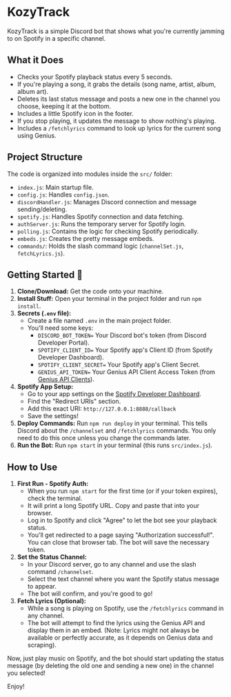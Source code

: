 # KozyTrack 

KozyTrack is a simple Discord bot that shows what you're currently jamming to on Spotify in a specific channel.
## What it Does 

-   Checks your Spotify playback status every 5 seconds.
-   If you're playing a song, it grabs the details (song name, artist, album, album art).
-   Deletes its last status message and posts a new one in the channel you choose, keeping it at the bottom.
-   Includes a little Spotify icon in the footer.
-   If you stop playing, it updates the message to show nothing's playing.
-   Includes a `/fetchlyrics` command to look up lyrics for the current song using Genius.

## Project Structure

The code is organized into modules inside the `src/` folder:
-   `index.js`: Main startup file.
-   `config.js`: Handles `config.json`.
-   `discordHandler.js`: Manages Discord connection and message sending/deleting.
-   `spotify.js`: Handles Spotify connection and data fetching.
-   `authServer.js`: Runs the temporary server for Spotify login.
-   `polling.js`: Contains the logic for checking Spotify periodically.
-   `embeds.js`: Creates the pretty message embeds.
-   `commands/`: Holds the slash command logic (`channelSet.js`, `fetchLyrics.js`).

## Getting Started 🚀

1.  **Clone/Download:** Get the code onto your machine.
2.  **Install Stuff:** Open your terminal in the project folder and run `npm install`.
3.  **Secrets (`.env` file):**
    *   Create a file named `.env` in the main project folder.
    *   You'll need some keys:
        *   `DISCORD_BOT_TOKEN=` Your Discord bot's token (from Discord Developer Portal).
        *   `SPOTIFY_CLIENT_ID=` Your Spotify app's Client ID (from Spotify Developer Dashboard).
        *   `SPOTIFY_CLIENT_SECRET=` Your Spotify app's Client Secret.
        *   `GENIUS_API_TOKEN=` Your Genius API Client Access Token (from [Genius API Clients](https://genius.com/api-clients)).
4.  **Spotify App Setup:**
    *   Go to your app settings on the [Spotify Developer Dashboard](https://developer.spotify.com/dashboard/).
    *   Find the "Redirect URIs" section.
    *   Add this exact URI: `http://127.0.0.1:8888/callback`
    *   Save the settings!
5.  **Deploy Commands:** Run `npm run deploy` in your terminal. This tells Discord about the `/channelset` and `/fetchlyrics` commands. You only need to do this once unless you change the commands later.
6.  **Run the Bot:** Run `npm start` in your terminal (this runs `src/index.js`).

## How to Use

1.  **First Run - Spotify Auth:**
    *   When you run `npm start` for the first time (or if your token expires), check the terminal.
    *   It will print a long Spotify URL. Copy and paste that into your browser.
    *   Log in to Spotify and click "Agree" to let the bot see your playback status.
    *   You'll get redirected to a page saying "Authorization successful!". You can close that browser tab. The bot will save the necessary token.
2.  **Set the Status Channel:**
    *   In your Discord server, go to any channel and use the slash command `/channelset`.
    *   Select the text channel where you want the Spotify status message to appear.
    *   The bot will confirm, and you're good to go!
3.  **Fetch Lyrics (Optional):**
    *   While a song is playing on Spotify, use the `/fetchlyrics` command in any channel.
    *   The bot will attempt to find the lyrics using the Genius API and display them in an embed. (Note: Lyrics might not always be available or perfectly accurate, as it depends on Genius data and scraping).

Now, just play music on Spotify, and the bot should start updating the status message (by deleting the old one and sending a new one) in the channel you selected!

Enjoy!
